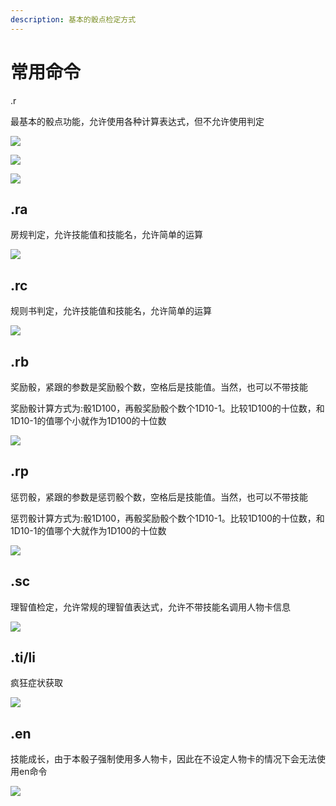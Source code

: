 ```yaml
---
description: 基本的骰点检定方式
---
```


# 常用命令

.r

最基本的骰点功能，允许使用各种计算表达式，但不允许使用判定

![](../../.gitbook/assets/b7f02e7b-618d-4238-a6b3-d54703d4626f.png)

![](../../.gitbook/assets/48877a5d-d910-4f50-8b23-e7cc294ef427.png)

![](../../.gitbook/assets/7094b48c-ff6e-493b-b764-3f8e55b9d532.png)

## .ra

房规判定，允许技能值和技能名，允许简单的运算

![](../../.gitbook/assets/8811678e-703e-4413-9dd1-a081310bcb81.png)

## .rc

规则书判定，允许技能值和技能名，允许简单的运算

![](../../.gitbook/assets/3a262f59-161b-4757-8cd9-70fd30af47f3.png)

## .rb

奖励骰，紧跟的参数是奖励骰个数，空格后是技能值。当然，也可以不带技能

奖励骰计算方式为:骰1D100，再骰奖励骰个数个1D10-1。比较1D100的十位数，和1D10-1的值哪个小就作为1D100的十位数

![](../../.gitbook/assets/2da4887e-8dd7-4e3c-b531-6432aabc39fe.png)

## .rp

惩罚骰，紧跟的参数是惩罚骰个数，空格后是技能值。当然，也可以不带技能

惩罚骰计算方式为:骰1D100，再骰奖励骰个数个1D10-1。比较1D100的十位数，和1D10-1的值哪个大就作为1D100的十位数

![](../../.gitbook/assets/23cb8d1b-9819-4e01-ae6f-0d50fbcfc540.png)

## .sc

理智值检定，允许常规的理智值表达式，允许不带技能名调用人物卡信息

![](../../.gitbook/assets/eafa12c8-79d0-4ab4-b56d-aaedead52534.png)

## .ti/li

疯狂症状获取

![](../../.gitbook/assets/c2f199c9-2178-4416-9f94-999984cf0e57.png)

## .en

技能成长，由于本骰子强制使用多人物卡，因此在不设定人物卡的情况下会无法使用en命令

![](../../.gitbook/assets/cfd21e61-a61b-49f6-8308-b9ffcdece7c6.png)

